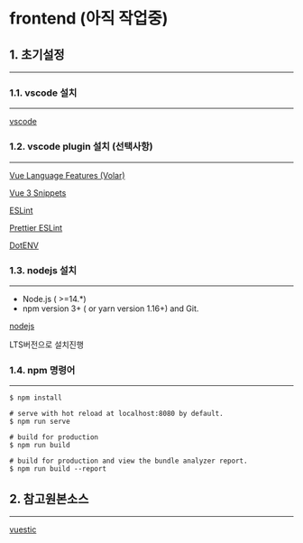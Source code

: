 # frontend (아직 작업중)

## 1. 초기설정
--------------
### 1.1. vscode 설치
--------------
   
[vscode](https://code.visualstudio.com/)


### 1.2. vscode plugin 설치 (선택사항)
--------------
   
[Vue Language Features (Volar)](https://marketplace.visualstudio.com/items?itemName=Vue.volar)

[Vue 3 Snippets](https://marketplace.visualstudio.com/items?itemName=hollowtree.vue-snippets)

[ESLint](https://marketplace.visualstudio.com/items?itemName=dbaeumer.vscode-eslint)

[Prettier ESLint](https://marketplace.visualstudio.com/items?itemName=rvest.vs-code-prettier-eslint)

[DotENV](https://marketplace.visualstudio.com/items?itemName=mikestead.dotenv)


### 1.3. nodejs 설치
--------------
  
   * Node.js ( >=14.*)
   * npm version 3+ ( or yarn version 1.16+) and Git.

[nodejs](https://nodejs.org/en/)

LTS버전으로 설치진행

### 1.4. npm 명령어  
--------------
```
$ npm install

# serve with hot reload at localhost:8080 by default.
$ npm run serve

# build for production
$ npm run build

# build for production and view the bundle analyzer report.
$ npm run build --report
```

## 2. 참고원본소스
--------------
[vuestic](https://vuestic.dev/)
